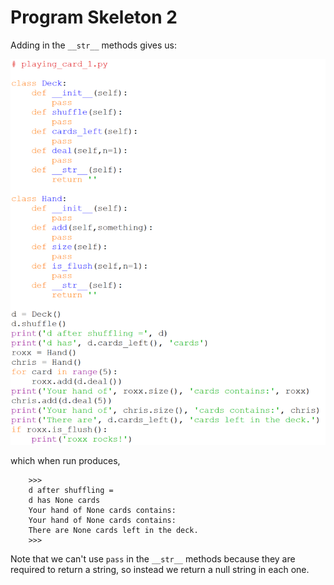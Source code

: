 # Program Skeleton 2

Adding in the `__str__` methods gives us:

![](13_skeleton_2.png)

which when run produces,

```plaintext
    >>> 
    d after shuffling = 
    d has None cards
    Your hand of None cards contains: 
    Your hand of None cards contains: 
    There are None cards left in the deck.
    >>> 
```

Note that we can't use `pass` in the `__str__` methods because they are
required to return a string, so instead we return a null string in each
one.
